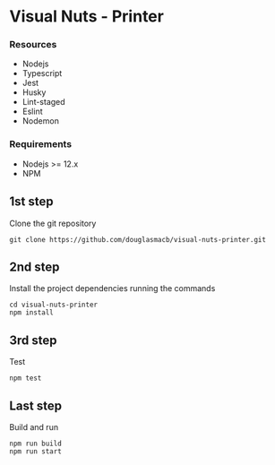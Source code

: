 # Visual Nuts - Printer

### Resources
   - Nodejs 
   - Typescript
   - Jest
   - Husky
   - Lint-staged
   - Eslint
   - Nodemon

### Requirements
   - Nodejs >= 12.x 
   - NPM

## 1st step

Clone the git repository

``` shell script
git clone https://github.com/douglasmacb/visual-nuts-printer.git
```

## 2nd step

Install the project dependencies running the commands

``` shell script
cd visual-nuts-printer
npm install
```

## 3rd step

Test
``` shell script
npm test
```

## Last step

Build and run

``` shell script
npm run build
npm run start
```


